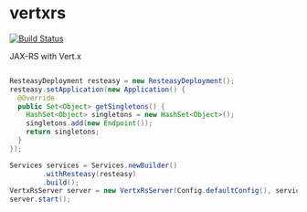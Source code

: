 # vertxrs
[![Build Status](https://travis-ci.org/deephacks/vertxrs.svg?branch=master)](https://travis-ci.org/deephacks/vertxrs)

JAX-RS with Vert.x


```java

ResteasyDeployment resteasy = new ResteasyDeployment();
resteasy.setApplication(new Application() {
  @Override
  public Set<Object> getSingletons() {
    HashSet<Object> singletons = new HashSet<Object>();
    singletons.add(new Endpoint());
    return singletons;
  }
});

Services services = Services.newBuilder()
        .withResteasy(resteasy)
        .build();
VertxRsServer server = new VertxRsServer(Config.defaultConfig(), services);
server.start();

```
